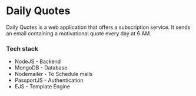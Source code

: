 <h1>Daily Quotes</h1>

<p>Daily Quotes is a web application that offers a subscription service. It sends an email containing a motivational quote every day at 6 AM.</p>

<h3>Tech stack</h3>
<ul>
  <li>NodeJS - Backend</li>
  <li>MongoDB - Database</li>
  <li>Nodemailer - To Schedule mails</li>
  <li>PassportJS - Authentication</li>
  <li>EJS - Template Engine</li>
</ul>
